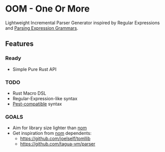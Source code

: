 # OOM - One Or More

Lightweight Incremental Parser Generator inspired by Regular Expressions and [Parsing Expression Grammars](https://bford.info/pub/lang/peg/).


## Features


### Ready
- Simple Pure Rust API

### TODO

- Rust Macro DSL
- Regular-Expression-like syntax
- [Pest-compatible](https://docs.rs/pest/latest/pest/index.html) syntax


### GOALS

- Aim for library size lighter than [nom](https://github.com/rust-bakery/nom)
- Get inspiration from [nom](https://crates.io/crates/nom) dependents:
  - https://github.com/joelself/tomllib
  - https://github.com/tagua-vm/parser

